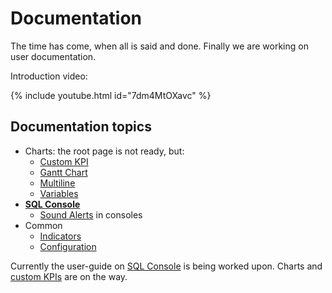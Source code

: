 # Documentation

The time has come, when all is said and done. Finally we are working on user documentation.

Introduction video:

<!-- There is a [youtube video](https://youtu.be/7dm4MtOXavc) with tool introduction. -->
{% include youtube.html id="7dm4MtOXavc" %}

## Documentation topics
* Charts: the root page is not ready, but:
  * [Custom KPI](/customKPI)
  * [Gantt Chart](/customKPIgantt)
  * [Multiline](/customMultiline)
  * [Variables](/variables)
* **[SQL Console](/sqlconsole)**
  * [Sound Alerts](/soundAlerts) in consoles
* Common
  * [Indicators](/indicator)
  * [Configuration](/config)

Currently the user-guide on [SQL Console](/sqlconsole) is being worked upon. Charts and [custom KPIs](/customKPI) are on the way.
